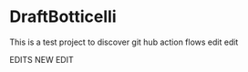 # DraftBotticelli

This is a test project to discover git hub action flows
edit
edit




EDITS
NEW EDIT 
